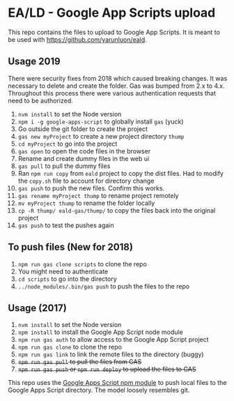 # EA/LD - Google App Scripts upload
This repo contains the files to upload to Google App Scripts. It is meant to be used with https://github.com/yarunluon/eald.


## Usage 2019
There were security fixes from 2018 which caused breaking changes. It was necessary to delete and create the folder. Gas was bumped from 2.x to 4.x. Throughout this process there were various authentication requests that need to be authorized.
1. `nvm install` to set the Node version
1. `npm i -g google-apps-script` to globally install `gas` (yuck)
1. Go outside the git folder to create the project
1. `gas new myProject` to create a new project directory `thump`
1. `cd myProject` to go into the project
1. `gas open` to open the code files in the browser
1. Rename and create dummy files in the web ui
1. `gas pull` to pull the dummy files
1. Ran `npm run copy` from `eald` project to copy the dist files. Had to modify the `copy.sh` file to account for directory change
1. `gas push` to push the new files. Confirm this works.
1. `gas rename myProject thump` to rename project remotely
1. `mv myProject thump` to rename the folder locally
1. `cp -R thump/ eald-gas/thump/` to copy the files back into the original project
1. `gas push` to test the pushes again

## To push files (New for 2018)
1. `npm run gas clone scripts` to clone the repo
1. You might need to authenticate
1. `cd scripts` to go into the directory
1. `../node_modules/.bin/gas push` to push the files to the repo

## Usage (2017)
1. `nvm install` to set the Node version
1. `npm install` to install the Google App Script node module
1. `npm run gas auth` to allow access to the Google App Script project
1. `npm run gas clone` to clone the repo
1. `npm run gas link` to link the remote files to the directory (buggy)
1. ~~`npm run gas pull` to pull the files from GAS~~
1. ~~`npm run gas push` or `npm run deploy` to upload the files to GAS~~


This repo uses the [Google Apps Script npm module](https://github.com/MaartenDesnouck/google-apps-script) to push local files to the Google Apps Script directory. The model loosely resembles git.